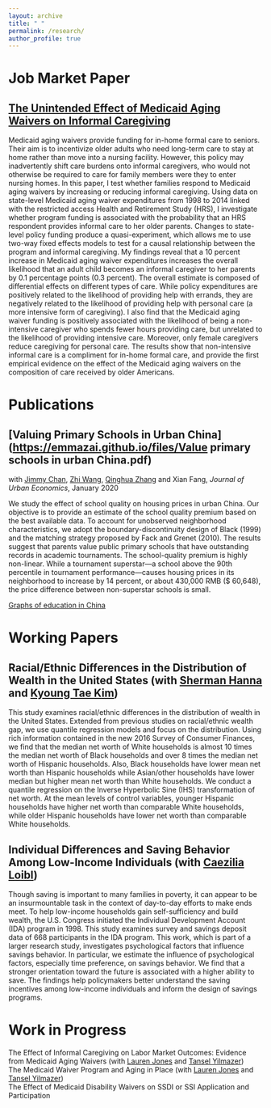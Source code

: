 ```yaml
---
layout: archive
title: " "
permalink: /research/
author_profile: true
---
```

Job Market Paper
======
## [The Unintended Effect of Medicaid Aging Waivers on Informal Caregiving](https://emmazai.github.io/files/jmp_draft1117_Emma.pdf)

Medicaid aging waivers provide funding for in-home formal care to seniors. Their aim is
to incentivize older adults who need long-term care to stay at home rather than move into
a nursing facility. However, this policy may inadvertently shift care burdens onto informal
caregivers, who would not otherwise be required to care for family members were they to enter
nursing homes. In this paper, I test whether families respond to Medicaid aging waivers by
increasing or reducing informal caregiving. Using data on state-level Medicaid aging waiver
expenditures from 1998 to 2014 linked with the restricted access Health and Retirement Study
(HRS), I investigate whether program funding is associated with the probability that an HRS
respondent provides informal care to her older parents. Changes to state-level policy funding
produce a quasi-experiment, which allows me to use two-way fixed effects models to test for a
causal relationship between the program and informal caregiving. My findings reveal that a 10
percent increase in Medicaid aging waiver expenditures increases the overall likelihood that an
adult child becomes an informal caregiver to her parents by 0.1 percentage points (0.3 percent).
The overall estimate is composed of differential effects on different types of care. While policy
expenditures are positively related to the likelihood of providing help with errands, they are
negatively related to the likelihood of providing help with personal care (a more intensive form
of caregiving). I also find that the Medicaid aging waiver funding is positively associated with
the likelihood of being a non-intensive caregiver who spends fewer hours providing care, but
unrelated to the likelihood of providing intensive care. Moreover, only female caregivers reduce
caregiving for personal care. The results show that non-intensive informal care is a compliment
for in-home formal care, and provide the first empirical evidence on the effect of the Medicaid
aging waivers on the composition of care received by older Americans.

Publications
======
## [Valuing Primary Schools in Urban China](https://emmazai.github.io/files/Value primary schools in urban China.pdf)

with [Jimmy Chan](https://jimmyhingchan.weebly.com/), [Zhi Wang](http://homepage.fudan.edu.cn/wangzhi2013brownecon/), [Qinghua Zhang](http://crm.gsm.pku.edu.cn/psc/CRMPRD/EMPLOYEE/CRM/s/WEBLIB_SPE_ISCT.TZ_SETSPE_ISCRIPT.FieldFormula.IScript_SpecialPages?TZ_SPE_ID=118) and Xian Fang, _Journal of Urban Economics_, January 2020

We study the effect of school quality on housing prices in urban China. Our objective is to provide an estimate of the school quality premium based on the best available data. To account for unobserved neighborhood characteristics, we adopt the boundary-discontinuity design of Black (1999) and the matching strategy proposed by Fack and Grenet (2010). The results suggest that parents value public primary schools that have outstanding records in academic tournaments. The school-quality premium is highly non-linear. While a tournament superstar—a school above the 90th percentile in tournament performance—causes housing prices in its neighborhood to increase by 14 percent, or about 430,000 RMB ($ 60,648), the price difference between non-superstar schools is small.

[Graphs of education in China](https://emmazai.github.io/files/EducationinChina.pdf)


Working Papers
======
## Racial/Ethnic Differences in the Distribution of Wealth in the United States (with [Sherman Hanna](https://u.osu.edu/hanna.1/) and [Kyoung Tae Kim](http://ktkim.people.ua.edu/))

This study examines racial/ethnic differences in the distribution of wealth in the United States. Extended from previous studies on racial/ethnic wealth gap, we use quantile regression models and focus on the distribution. Using rich information contained in the new 2016 Survey of Consumer Finances, we find that the median net worth of White households is almost 10 times the median net worth of Black households and over 8 times the median net worth of Hispanic households.  Also, Black households have lower mean net worth than Hispanic households while Asian/other households have lower median but higher mean net worth than White households. We conduct a quantile regression on the Inverse Hyperbolic Sine (IHS) transformation of net worth. At the mean levels of control variables, younger Hispanic households have higher net worth than comparable White households, while older Hispanic households have lower net worth than comparable White households.

## Individual Differences and Saving Behavior Among Low-Income Individuals (with [Caezilia Loibl](https://ehe.osu.edu/human-sciences/directory/?id=loibl.3))

Though saving is important to many families in poverty, it can appear to be an insurmountable task in the context of day-to-day efforts to make ends meet. To help low-income households gain self-sufficiency and build wealth, the U.S. Congress initiated the Individual Development Account (IDA) program in 1998. This study examines survey and savings deposit data of 668 participants in the IDA program. This work, which is part of a larger research study, investigates psychological factors that influence savings behavior. In particular, we estimate the influence of psychological factors, especially time preference, on savings behavior. We find that a stronger orientation toward the future is associated with a higher ability to save. The findings help policymakers better understand the saving incentives among low-income individuals and inform the design of savings programs.

Work in Progress
======
The Effect of Informal Caregiving on Labor Market Outcomes: Evidence from Medicaid Aging Waivers (with [Lauren Jones](https://sites.google.com/view/laurenjones/home) and [Tansel Yilmazer](https://ehe.osu.edu/human-sciences/directory/?id=yilmazer.2)) <br>
The Medicaid Waiver Program and Aging in Place (with [Lauren Jones](https://sites.google.com/view/laurenjones/home) and [Tansel Yilmazer](https://ehe.osu.edu/human-sciences/directory/?id=yilmazer.2)) <br>
The Effect of Medicaid Disability Waivers on SSDI or SSI Application and Participation

